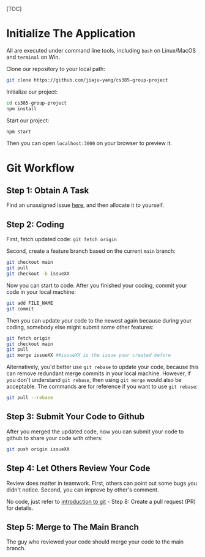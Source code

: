[TOC]

# Initialize The Application

All are executed under command line tools, including `bash` on Linux/MacOS and `terminal` on Win.

Clone our repository to your local path:

```bash
git clone https://github.com/jiaju-yang/cs385-group-project
```

Initialize our project:

```bash
cd cs385-group-project
npm install
```

Start our project:

```bash
npm start
```

Then you can open `localhost:3000` on your browser to preview it.

# Git Workflow

## Step 1: Obtain A Task

Find an unassigned issue [here](https://github.com/jiaju-yang/cs385-group-project/issues), and then allocate it to yourself.

## Step 2: Coding

First, fetch updated code:
`git fetch origin`

Second, create a feature branch based on the current `main` branch:

```bash
git checkout main
git pull
git checkout -b issueXX
```

Now you can start to code. After you finished your coding, commit your code in your local machine:
```bash
git add FILE_NAME
git commit
```

Then you can update your code to the newest again because during your coding, somebody else might submit some other features:

```bash
git fetch origin
git checkout main
git pull
git merge issueXX ##issueXX is the issue your created before
```

Alternatively, you'd better use `git rebase` to update your code, because this can remove redundant merge commits in your local machine. However, if you don't understand `git rebase`, then using `git merge` would also be acceptable. The commands are for reference if you want to use `git rebase`:

```bash
git pull --rebase
```

## Step 3: Submit Your Code to Github

After you merged the updated code, now you can submit your code to github to share your code with others:

```bash
git push origin issueXX
```

## Step 4: Let Others Review Your Code

Review does matter in teamwork. First, others can point out some bugs you didn't notice. Second, you can improve by other's comment.

No code, just refer to [introduction to git](https://product.hubspot.com/blog/git-and-github-tutorial-for-beginners) - Step 8: Create a pull request (PR) for details.

## Step 5: Merge to The Main Branch

The guy who reviewed your code should merge your code to the main branch.
